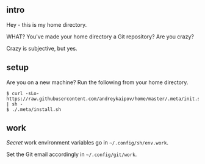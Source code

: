 ## intro

Hey - this is my home directory.

WHAT? You've made your home directory a Git repository? Are you crazy?

Crazy is subjective, but yes.

## setup

Are you on a new machine? Run the following from your home directory.

```console
$ curl -sLo- https://raw.githubusercontent.com/andreykaipov/home/master/.meta/init.sh | sh -
$ ./.meta/install.sh
```

## work

_Secret_ work environment variables go in `~/.config/sh/env.work`.

Set the Git email accordingly in `~/.config/git/work`.

